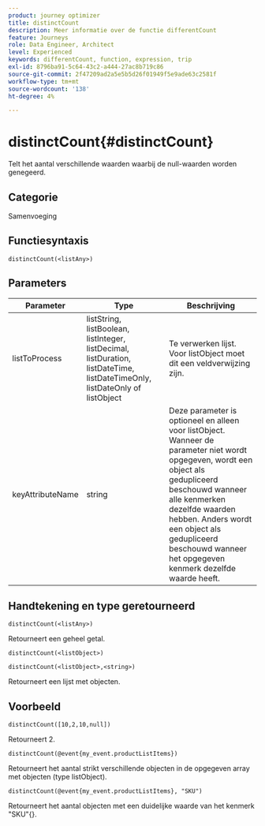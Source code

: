 ```yaml
---
product: journey optimizer
title: distinctCount
description: Meer informatie over de functie differentCount
feature: Journeys
role: Data Engineer, Architect
level: Experienced
keywords: differentCount, function, expression, trip
exl-id: 8796ba91-5c64-43c2-a444-27ac8b719c86
source-git-commit: 2f47209ad2a5e5b5d26f01949f5e9ade63c2581f
workflow-type: tm+mt
source-wordcount: '138'
ht-degree: 4%

---
```


# distinctCount{#distinctCount}

Telt het aantal verschillende waarden waarbij de null-waarden worden genegeerd.

## Categorie

Samenvoeging

## Functiesyntaxis

`distinctCount(<listAny>)`

## Parameters

| Parameter | Type | Beschrijving |
|-----------|------------------|------------------|
| listToProcess | listString, listBoolean, listInteger, listDecimal, listDuration, listDateTime, listDateTimeOnly, listDateOnly of listObject | Te verwerken lijst. Voor listObject moet dit een veldverwijzing zijn. |
| keyAttributeName | string | Deze parameter is optioneel en alleen voor listObject. Wanneer de parameter niet wordt opgegeven, wordt een object als gedupliceerd beschouwd wanneer alle kenmerken dezelfde waarden hebben. Anders wordt een object als gedupliceerd beschouwd wanneer het opgegeven kenmerk dezelfde waarde heeft. |

## Handtekening en type geretourneerd

`distinctCount(<listAny>)`

Retourneert een geheel getal.

`distinctCount(<listObject>)`

`distinctCount(<listObject>,<string>)`

Retourneert een lijst met objecten.


## Voorbeeld

`distinctCount([10,2,10,null])`

Retourneert 2.

`distinctCount(@event{my_event.productListItems})`

Retourneert het aantal strikt verschillende objecten in de opgegeven array met objecten (type listObject).

`distinctCount(@event{my_event.productListItems}, "SKU")`

Retourneert het aantal objecten met een duidelijke waarde van het kenmerk &quot;SKU&quot;{}.
